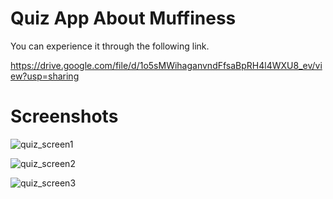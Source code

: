 # Quiz App About Muffiness 

You can experience it through the following link.

https://drive.google.com/file/d/1o5sMWihaganvndFfsaBpRH4l4WXU8_ev/view?usp=sharing

# Screenshots

![quiz_screen1](https://user-images.githubusercontent.com/35298963/90326269-625a7900-dfc1-11ea-9381-35e9ead1b8c4.jpg)

![quiz_screen2](https://user-images.githubusercontent.com/35298963/90326270-638ba600-dfc1-11ea-9bab-887cf8b06cb2.jpg)

![quiz_screen3](https://user-images.githubusercontent.com/35298963/90326271-64243c80-dfc1-11ea-8727-0922dc4de11f.jpg)
